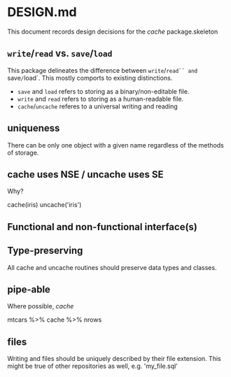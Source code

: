 # DESIGN.md

This document records design decisions for the *cache* package.skeleton

## `write`/`read` vs. `save`/`load`

This package delineates the difference between `write`/`read`` and
`save`/`load`. This mostly comports to existing distinctions.

 - `save` and `load` refers to storing as a binary/non-editable file.
 - `write` and `read` refers to storing as a human-readable file.
 - `cache`/`uncache` referes to a universal writing and reading


## uniqueness

There can be only one object with a given name regardless of the methods
of storage.


## cache uses NSE / uncache uses SE

Why? 

  cache(iris)
  uncache('iris')


## Functional and non-functional interface(s)



## Type-preserving

All cache and uncache routines should preserve data types and classes. 


## pipe-able

Where possible, *cache* 

  mtcars %>% cache %>% nrows


## files

Writing and files should be uniquely described by their file extension. This
might be true of other repositories as well, e.g. 'my_file.sql'


